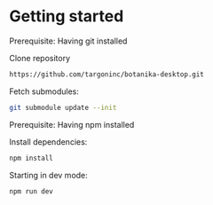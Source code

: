 # Getting started

Prerequisite: Having git installed

Clone repository
```bash
https://github.com/targoninc/botanika-desktop.git
```

Fetch submodules:
```bash
git submodule update --init
```

Prerequisite: Having npm installed

Install dependencies:
```bash
npm install
```

Starting in dev mode:
```bash
npm run dev
```
